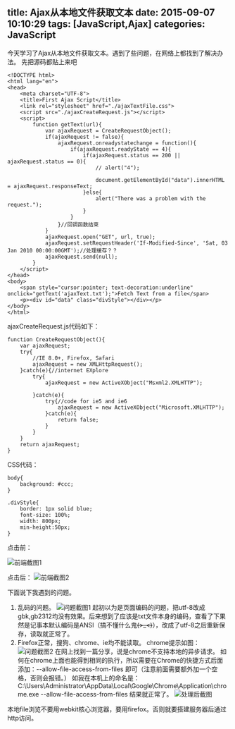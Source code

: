 title: Ajax从本地文件获取文本
date: 2015-09-07 10:10:29
tags: [JavaScript,Ajax]
categories: JavaScript 
---
今天学习了Ajax从本地文件获取文本。遇到了些问题，在网络上都找到了解决办法。
先把源码都贴上来吧

```
<!DOCTYPE html>  
<html lang="en">  
<head>  
    <meta charset="UTF-8">  
    <title>First Ajax Script</title>  
    <link rel="stylesheet" href="./ajaxTextFile.css">  
    <script src="./ajaxCreateRequest.js"></script>  
    <script>  
        function getText(url){  
            var ajaxRequest = CreateRequestObject();  
            if(ajaxRequest != false){  
                ajaxRequest.onreadystatechange = function(){  
                    if(ajaxRequest.readyState == 4){  
                        if(ajaxRequest.status == 200 || ajaxRequest.status == 0){  
                            // alert("4");  
  
                            document.getElementById("data").innerHTML = ajaxRequest.responseText;  
                        }else{  
                            alert("There was a problem with the request.");  
                        }  
                    }  
                }//回调函数结束  
            }  
            ajaxRequest.open("GET", url, true);  
            ajaxRequest.setRequestHeader('If-Modified-Since', 'Sat, 03 Jan 2010 00:00:00GMT');//处理缓存？？  
            ajaxRequest.send(null);  
        }  
    </script>  
</head>  
<body>  
    <span style="cursor:pointer; text-decoration:underline" onclick="getText('ajaxText.txt');">Fetch Text from a file</span>  
    <p><div id="data" class="divStyle"></div></p>  
</body>  
</html>  
```
ajaxCreateRequest.js代码如下：
```
function CreateRequestObject(){  
    var ajaxRequest;  
    try{  
        //IE 8.0+, Firefox, Safari  
        ajaxRequest = new XMLHttpRequest();  
    }catch(e){//internet EXplore  
        try{  
            ajaxRequest = new ActiveXObject("Msxml2.XMLHTTP");  
              
        }catch(e){  
            try{//code for ie5 and ie6  
                ajaxRequest = new ActiveXObject("Microsoft.XMLHTTP");  
            }catch(e){  
                return false;  
            }  
        }  
    }  
    return ajaxRequest;  
}  
```
CSS代码：
```
body{  
    background: #ccc;  
}  
  
.divStyle{  
    border: 1px solid blue;  
    font-size: 100%;  
    width: 800px;  
    min-height:50px;  
}  
```
点击前：

![前端截图1](//img.blog.csdn.net/20150907101701663?watermark/2/text/aHR0cDovL2Jsb2cuY3Nkbi5uZXQv/font/5a6L5L2T/fontsize/400/fill/I0JBQkFCMA==/dissolve/70/gravity/Center)

点击后：
![前端截图2](//img.blog.csdn.net/20150907101728676?watermark/2/text/aHR0cDovL2Jsb2cuY3Nkbi5uZXQv/font/5a6L5L2T/fontsize/400/fill/I0JBQkFCMA==/dissolve/70/gravity/Center)

下面说下我遇到的问题。
1. 乱码的问题。
![问题截图1](//img.blog.csdn.net/20150907101844569?watermark/2/text/aHR0cDovL2Jsb2cuY3Nkbi5uZXQv/font/5a6L5L2T/fontsize/400/fill/I0JBQkFCMA==/dissolve/70/gravity/Center)
起初以为是页面编码的问题，把utf-8改成gbk,gb2312均没有效果。后来想到了应该是txt文件本身的编码，查看了下果然是记事本默认编码是ANSI（搞不懂什么鬼~~~~(>_<)~~~~），改成了utf-8之后重新保存，读取就正常了。
2. Firefox正常，搜狗、chrome、ie均不能读取。
chrome提示如图：
![问题截图2](//img.blog.csdn.net/20150907102343690?watermark/2/text/aHR0cDovL2Jsb2cuY3Nkbi5uZXQv/font/5a6L5L2T/fontsize/400/fill/I0JBQkFCMA==/dissolve/70/gravity/Center)
在网上找到一篇分享，说是chrome不支持本地的异步请求。
如何在chrome上面也能得到相同的执行，所以需要在Chrome的快捷方式后面添加：--allow-file-access-from-files 即可（注意前面需要额外加一个空格，否则会报错。）
如我在本机上的命名是：C:\Users\Administrator\AppData\Local\Google\Chrome\Application\chrome.exe --allow-file-access-from-files
结果就正常了。
![处理后截图](//img.blog.csdn.net/20150907102707843?watermark/2/text/aHR0cDovL2Jsb2cuY3Nkbi5uZXQv/font/5a6L5L2T/fontsize/400/fill/I0JBQkFCMA==/dissolve/70/gravity/Center)

本地file浏览不要用webkit核心浏览器，要用firefox。否则就要搭建服务器后通过http访问。
